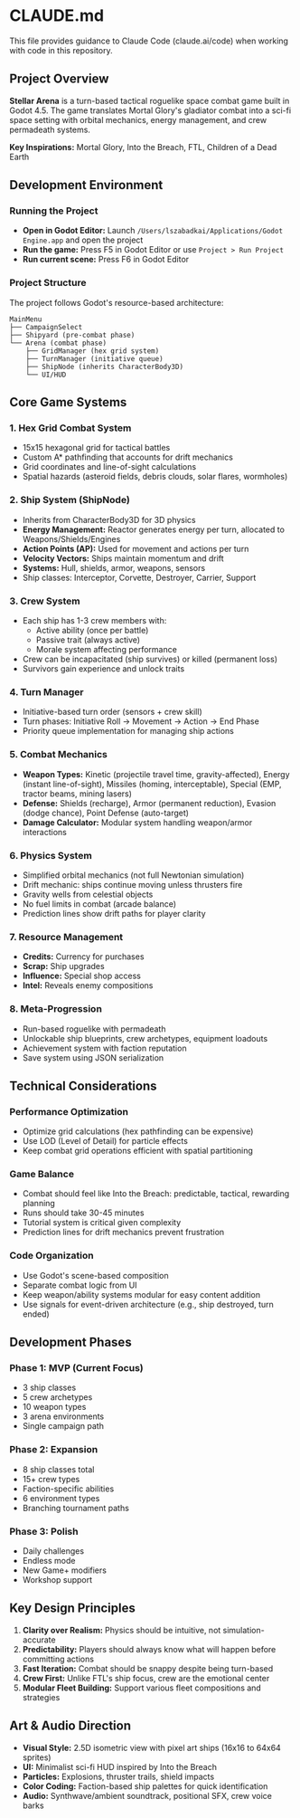 # CLAUDE.md

This file provides guidance to Claude Code (claude.ai/code) when working with code in this repository.

## Project Overview

**Stellar Arena** is a turn-based tactical roguelike space combat game built in Godot 4.5. The game translates Mortal Glory's gladiator combat into a sci-fi space setting with orbital mechanics, energy management, and crew permadeath systems.

**Key Inspirations:** Mortal Glory, Into the Breach, FTL, Children of a Dead Earth

## Development Environment

### Running the Project

- **Open in Godot Editor:** Launch `/Users/lszabadkai/Applications/Godot Engine.app` and open the project
- **Run the game:** Press F5 in Godot Editor or use `Project > Run Project`
- **Run current scene:** Press F6 in Godot Editor

### Project Structure

The project follows Godot's resource-based architecture:

```
MainMenu
├── CampaignSelect
├── Shipyard (pre-combat phase)
└── Arena (combat phase)
    ├── GridManager (hex grid system)
    ├── TurnManager (initiative queue)
    ├── ShipNode (inherits CharacterBody3D)
    └── UI/HUD
```

## Core Game Systems

### 1. Hex Grid Combat System
- 15x15 hexagonal grid for tactical battles
- Custom A* pathfinding that accounts for drift mechanics
- Grid coordinates and line-of-sight calculations
- Spatial hazards (asteroid fields, debris clouds, solar flares, wormholes)

### 2. Ship System (ShipNode)
- Inherits from CharacterBody3D for 3D physics
- **Energy Management:** Reactor generates energy per turn, allocated to Weapons/Shields/Engines
- **Action Points (AP):** Used for movement and actions per turn
- **Velocity Vectors:** Ships maintain momentum and drift
- **Systems:** Hull, shields, armor, weapons, sensors
- Ship classes: Interceptor, Corvette, Destroyer, Carrier, Support

### 3. Crew System
- Each ship has 1-3 crew members with:
  - Active ability (once per battle)
  - Passive trait (always active)
  - Morale system affecting performance
- Crew can be incapacitated (ship survives) or killed (permanent loss)
- Survivors gain experience and unlock traits

### 4. Turn Manager
- Initiative-based turn order (sensors + crew skill)
- Turn phases: Initiative Roll → Movement → Action → End Phase
- Priority queue implementation for managing ship actions

### 5. Combat Mechanics
- **Weapon Types:** Kinetic (projectile travel time, gravity-affected), Energy (instant line-of-sight), Missiles (homing, interceptable), Special (EMP, tractor beams, mining lasers)
- **Defense:** Shields (recharge), Armor (permanent reduction), Evasion (dodge chance), Point Defense (auto-target)
- **Damage Calculator:** Modular system handling weapon/armor interactions

### 6. Physics System
- Simplified orbital mechanics (not full Newtonian simulation)
- Drift mechanic: ships continue moving unless thrusters fire
- Gravity wells from celestial objects
- No fuel limits in combat (arcade balance)
- Prediction lines show drift paths for player clarity

### 7. Resource Management
- **Credits:** Currency for purchases
- **Scrap:** Ship upgrades
- **Influence:** Special shop access
- **Intel:** Reveals enemy compositions

### 8. Meta-Progression
- Run-based roguelike with permadeath
- Unlockable ship blueprints, crew archetypes, equipment loadouts
- Achievement system with faction reputation
- Save system using JSON serialization

## Technical Considerations

### Performance Optimization
- Optimize grid calculations (hex pathfinding can be expensive)
- Use LOD (Level of Detail) for particle effects
- Keep combat grid operations efficient with spatial partitioning

### Game Balance
- Combat should feel like Into the Breach: predictable, tactical, rewarding planning
- Runs should take 30-45 minutes
- Tutorial system is critical given complexity
- Prediction lines for drift mechanics prevent frustration

### Code Organization
- Use Godot's scene-based composition
- Separate combat logic from UI
- Keep weapon/ability systems modular for easy content addition
- Use signals for event-driven architecture (e.g., ship destroyed, turn ended)

## Development Phases

### Phase 1: MVP (Current Focus)
- 3 ship classes
- 5 crew archetypes
- 10 weapon types
- 3 arena environments
- Single campaign path

### Phase 2: Expansion
- 8 ship classes total
- 15+ crew types
- Faction-specific abilities
- 6 environment types
- Branching tournament paths

### Phase 3: Polish
- Daily challenges
- Endless mode
- New Game+ modifiers
- Workshop support

## Key Design Principles

1. **Clarity over Realism:** Physics should be intuitive, not simulation-accurate
2. **Predictability:** Players should always know what will happen before committing actions
3. **Fast Iteration:** Combat should be snappy despite being turn-based
4. **Crew First:** Unlike FTL's ship focus, crew are the emotional center
5. **Modular Fleet Building:** Support various fleet compositions and strategies

## Art & Audio Direction

- **Visual Style:** 2.5D isometric view with pixel art ships (16x16 to 64x64 sprites)
- **UI:** Minimalist sci-fi HUD inspired by Into the Breach
- **Particles:** Explosions, thruster trails, shield impacts
- **Color Coding:** Faction-based ship palettes for quick identification
- **Audio:** Synthwave/ambient soundtrack, positional SFX, crew voice barks

